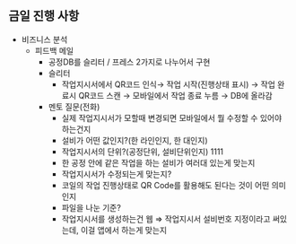 ## 금일 진행 사항

- 비즈니스 분석
    - 피드백 메일
        - 공정DB를 슬리터 / 프레스 2가지로 나누어서 구현
        - 슬리터
            - 작업지시서에서 QR코드 인식→ 작업 시작(진행상태 표시) → 작업 완료시 QR코드 스캔 → 모바일에서 작업 종료 누름 → DB에 올라감
        - 멘토 질문(전화)
            - 실제 작업지시서가 모할때 변경되면 모바일에서 뭘 수정할 수 있어야 하는건지
            - 설비가 어떤 값인지?(한 라인인지, 한 대인지)
            - 작업지시서의 단위?(공정단위, 설비단위인지) 1111
            - 한 공정 안에 같은 작업을 하는 설비가 여러대 있는게 맞는지
            - 작업지시서가 수정되는게 맞는지?
            - 코일의 작업 진행상태로 QR Code를 활용해도 된다는 것이 어떤 의미인지
            - 파일을 나눈 기준?
            - 작업지시서를 생성하는건 웹 ⇒ 작업지시서 설비번호 지정이라고 써있는데, 이걸 앱에서 하는게 맞는지
